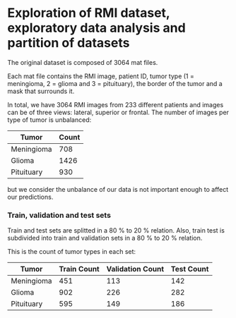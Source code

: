 # Exploration of RMI dataset, exploratory data analysis and partition of datasets

The original dataset is composed of 3064 mat files. 

Each mat file contains the RMI image, patient ID, tumor type (1 = meningioma, 2 = glioma and 3 = pituituary), the border of the tumor and a mask that surrounds it. 

In total, we have 3064 RMI images from 233 different patients and images can be of three views: lateral, superior or frontal. The number of images per type of tumor is unbalanced: 

| Tumor      | Count |
| ----------- | ----------- |
| Meningioma | 708 |
| Glioma | 1426 |
| Pituituary | 930 |

but we consider the unbalance of our data is not important enough to affect our predictions. 

### Train, validation and test sets

Train and test sets are splitted in a 80 % to 20 % relation. Also, train test is subdivided into train and validation sets in a 80 % to 20 % relation.

This is the count of tumor types in each set: 

| Tumor      | Train Count | Validation Count | Test Count |
| ----------- | ----------- | ----------- | ----------- |
| Meningioma | 451 | 113 | 142 |
| Glioma | 902 | 226 | 282 |
| Pituituary | 595 | 149 | 186 |
